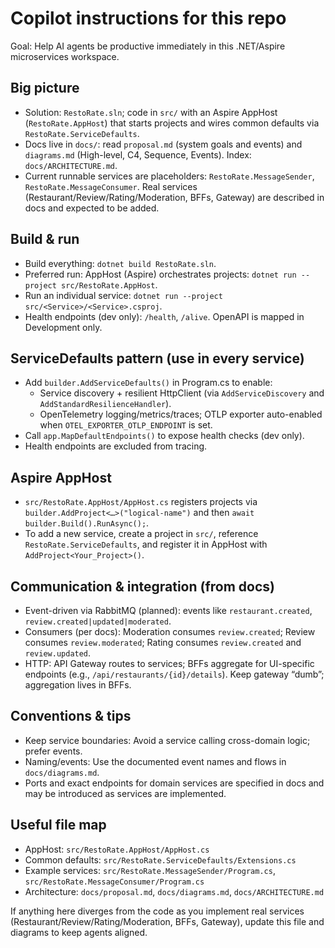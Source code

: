# Copilot instructions for this repo

Goal: Help AI agents be productive immediately in this .NET/Aspire microservices workspace.

## Big picture
- Solution: `RestoRate.sln`; code in `src/` with an Aspire AppHost (`RestoRate.AppHost`) that starts projects and wires common defaults via `RestoRate.ServiceDefaults`.
- Docs live in `docs/`: read `proposal.md` (system goals and events) and `diagrams.md` (High-level, C4, Sequence, Events). Index: `docs/ARCHITECTURE.md`.
- Current runnable services are placeholders: `RestoRate.MessageSender`, `RestoRate.MessageConsumer`. Real services (Restaurant/Review/Rating/Moderation, BFFs, Gateway) are described in docs and expected to be added.

## Build & run
- Build everything: `dotnet build RestoRate.sln`.
- Preferred run: AppHost (Aspire) orchestrates projects: `dotnet run --project src/RestoRate.AppHost`.
- Run an individual service: `dotnet run --project src/<Service>/<Service>.csproj`.
- Health endpoints (dev only): `/health`, `/alive`. OpenAPI is mapped in Development only.

## ServiceDefaults pattern (use in every service)
- Add `builder.AddServiceDefaults()` in Program.cs to enable:
  - Service discovery + resilient HttpClient (via `AddServiceDiscovery` and `AddStandardResilienceHandler`).
  - OpenTelemetry logging/metrics/traces; OTLP exporter auto-enabled when `OTEL_EXPORTER_OTLP_ENDPOINT` is set.
- Call `app.MapDefaultEndpoints()` to expose health checks (dev only).
- Health endpoints are excluded from tracing.

## Aspire AppHost
- `src/RestoRate.AppHost/AppHost.cs` registers projects via `builder.AddProject<…>("logical-name")` and then `await builder.Build().RunAsync();`.
- To add a new service, create a project in `src/`, reference `RestoRate.ServiceDefaults`, and register it in AppHost with `AddProject<Your_Project>()`.

## Communication & integration (from docs)
- Event-driven via RabbitMQ (planned): events like `restaurant.created`, `review.created|updated|moderated`.
- Consumers (per docs): Moderation consumes `review.created`; Review consumes `review.moderated`; Rating consumes `review.created` and `review.updated`.
- HTTP: API Gateway routes to services; BFFs aggregate for UI-specific endpoints (e.g., `/api/restaurants/{id}/details`). Keep gateway “dumb”; aggregation lives in BFFs.

## Conventions & tips
- Keep service boundaries: Avoid a service calling cross-domain logic; prefer events.
- Naming/events: Use the documented event names and flows in `docs/diagrams.md`.
- Ports and exact endpoints for domain services are specified in docs and may be introduced as services are implemented.

## Useful file map
- AppHost: `src/RestoRate.AppHost/AppHost.cs`
- Common defaults: `src/RestoRate.ServiceDefaults/Extensions.cs`
- Example services: `src/RestoRate.MessageSender/Program.cs`, `src/RestoRate.MessageConsumer/Program.cs`
- Architecture: `docs/proposal.md`, `docs/diagrams.md`, `docs/ARCHITECTURE.md`

If anything here diverges from the code as you implement real services (Restaurant/Review/Rating/Moderation, BFFs, Gateway), update this file and diagrams to keep agents aligned.
